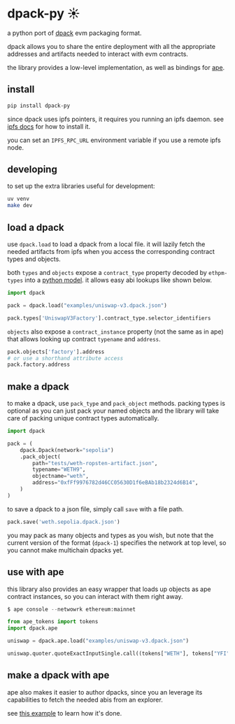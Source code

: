 # dpack-py ☀️

a python port of [dpack](https://github.com/ricobank/dpack/tree/master) evm packaging format.

dpack allows you to share the entire deployment with all the appropriate addresses and artifacts needed to interact with evm contracts.

the library provides a low-level implementation, as well as bindings for [ape](https://github.com/apeworx/ape).

## install

```sh
pip install dpack-py
```

since dpack uses ipfs pointers, it requires you running an ipfs daemon. see [ipfs docs](https://docs.ipfs.tech/install/command-line/#install-official-binary-distributions) for how to install it.

you can set an `IPFS_RPC_URL` environment variable if you use a remote ipfs node.

## developing

to set up the extra libraries useful for development:

```sh
uv venv
make dev
```

## load a dpack
use `dpack.load` to load a dpack from a local file. it will lazily fetch the needed artifacts from ipfs when you access the corresponding contract types and objects.

both `types` and `objects` expose a `contract_type` property decoded by `ethpm-types` into a [python model](https://github.com/ApeWorX/ethpm-types/blob/66eb1b277a42f25ef3da0c5fac5ded6b74fc3462/ethpm_types/contract_type.py#L241). it allows easy abi lookups like shown below.

```python
import dpack

pack = dpack.load("examples/uniswap-v3.dpack.json")

pack.types['UniswapV3Factory'].contract_type.selector_identifiers
```

`objects` also expose a `contract_instance` property (not the same as in ape) that allows looking up contract `typename` and `address`.

```python
pack.objects['factory'].address
# or use a shorthand attribute access
pack.factory.address
```

## make a dpack

to make a dpack, use `pack_type` and `pack_object` methods. packing types is optional as you can just pack your named objects and the library will take care of packing unique contract types automatically.

```python
import dpack

pack = (
    dpack.Dpack(network="sepolia")
    .pack_object(
        path="tests/weth-ropsten-artifact.json",
        typename="WETH9",
        objectname="weth",
        address="0xfFf9976782d46CC05630D1f6eBAb18b2324d6B14",
    )
)
```

to save a dpack to a json file, simply call `save` with a file path.

```python
pack.save('weth.sepolia.dpack.json')
```

you may pack as many objects and types as you wish, but note that the current version of the format (`dpack-1`) specifies the network at top level, so you cannot make multichain dpacks yet.

## use with ape

this library also provides an easy wrapper that loads up objects as ape contract instances, so you can interact with them right away.

```python
$ ape console --netwowrk ethereum:mainnet

from ape_tokens import tokens
import dpack.ape

uniswap = dpack.ape.load("examples/uniswap-v3.dpack.json")

uniswap.quoter.quoteExactInputSingle.call((tokens["WETH"], tokens["YFI"], '1 ether', 10000, 0))
```

## make a dpack with ape

ape also makes it easier to author dpacks, since you an leverage its capabilities to fetch the needed abis from an explorer.

see [this example](./examples/uniswap.py) to learn how it's done.
